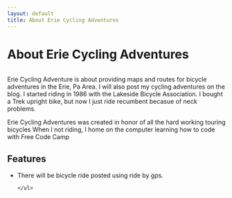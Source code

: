```yaml
---
layout: default
title: About Erie Cycling Adventures
---
```


<div class="post">
	<h1 class="pageTitle">About Erie Cycling Adventures</h1>
	<img src="{{ '/assets/img/lightingp38.png' | prepend: site.baseurl }}" alt="">
	<p class="intro">Erie Cycling Adventure is about providing maps and routes for bicycle adventures in the Erie, Pa Area. I will also post my cycling adventures  on the blog. I started riding in 1986 with the Lakeside Bicycle Association. I bought a Trek upright bike, but now I just ride recumbent becasue of neck problems.</p>
	<p>Erie Cycling Adventures was created in honor of all the hard working touring bicycles When I not riding, I home on the computer learning how to code with Free Code Camp </p>
	<h2>Features</h2>
	<ul>
		<li>There will be bicycle ride posted using  ride by gps.</li>
  		
  	</ul>
</div>
